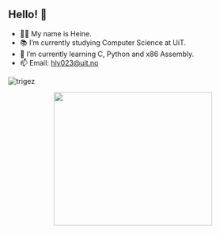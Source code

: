 ## Hello! 👋
- 👨‍🎓 My name is Heine.
- 📚 I’m currently studying Computer Science at UiT.
- 🌱 I’m currently learning C, Python and x86 Assembly. 
- 📫 Email: hly023@uit.no

<p align="left"> <img src="https://komarev.com/ghpvc/?username=trigez&label=Profile%20views&color=0e75b6&style=flat" alt="trigez" /> </p>

<div id="header" align="center">
  <img src="https://media.giphy.com/media/XHAv3GveJMXMXSumkO/giphy.gif" width="320" height="270"/>
</div>
